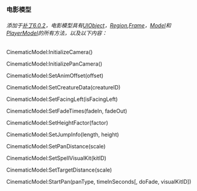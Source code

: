 ### 电影模型

###### 添加于[补丁6.0.2](https://wow.gamepedia.com/Patch_6.0.2)，电影模型具有[UIObject](https://wow.gamepedia.com/Widget_API#UIObject)，[Region](https://wow.gamepedia.com/Widget_API#Region),[Frame](https://wow.gamepedia.com/Widget_API#Frame)，[Model](https://wow.gamepedia.com/Widget_API#Model)和[PlayerModel](https://wow.gamepedia.com/Widget_API#PlayerModel)的所有方法，以及以下内容：

CinematicModel:InitializeCamera\(\)

CinematicModel:InitializePanCamera\(\)

CinematicModel:SetAnimOffset\(offset\)

CinematicModel:SetCreatureData\(creatureID\)

CinematicModel:SetFacingLeft\(isFacingLeft\)

CinematicModel:SetFadeTimes\(fadeIn, fadeOut\)

CinematicModel:SetHeightFactor\(factor\)

CinematicModel:SetJumpInfo\(length, height\)

CinematicModel:SetPanDistance\(scale\)

CinematicModel:SetSpellVisualKit\(kitID\)

CinematicModel:SetTargetDistance\(scale\)

CinematicModel:StartPan\(panType, timeInSeconds\[, doFade, visualKitID\]\)




